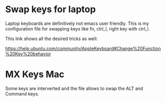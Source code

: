 # Swap keys for laptop

Laptop keyboards are definitively not emacs user friendly. This is my
configuration file for swapping keys like fn, ctrl\_l, right key with ctrl\_l.

This link shows all the desired tricks as well:

https://help.ubuntu.com/community/AppleKeyboard#Change%20Function%20Key%20behavior

# MX Keys Mac

Some keys are interverted and the file allows to swap the ALT and Command keys.
